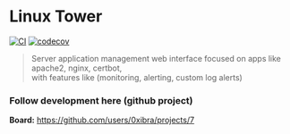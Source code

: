 Linux Tower
===========
[![CI](https://github.com/ibra-akv/linux-tower/actions/workflows/ci.yml/badge.svg)](https://github.com/ibra-akv/linux-tower/actions/workflows/ci.yml)
[![codecov](https://codecov.io/gh/ibra-akv/linux-tower/branch/master/graph/badge.svg?token=84A7XLA3FB)](https://codecov.io/gh/ibra-akv/linux-tower)

> Server application management web interface focused on apps like apache2, nginx, certbot,  
> with features like (monitoring, alerting, custom log alerts)

### Follow development here (github project)
**Board:** https://github.com/users/0xibra/projects/7
